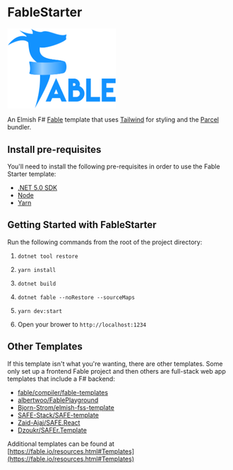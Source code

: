# FableStarter

<img src="src/fable_logo.png" alt="Fable Logo" width="245.8" />

An Elmish F# [Fable](https://fable.io) template that uses [Tailwind](https://tailwindcss.com) for styling and the [Parcel](https://v2.parceljs.org/) bundler.

## Install pre-requisites

You'll need to install the following pre-requisites in order to use the Fable Starter template:

- [.NET 5.0 SDK](https://dotnet.microsoft.com/download/dotnet/5.0)
- [Node](https://nodejs.org/en/download/)
- [Yarn](https://classic.yarnpkg.com/lang/en/)

## Getting Started with FableStarter

Run the following commands from the root of the project directory:

1. `dotnet tool restore`

2. `yarn install`

3. `dotnet build`

4. `dotnet fable --noRestore --sourceMaps`

5. `yarn dev:start`

6. Open your brower to `http://localhost:1234`

## Other Templates

If this template isn't what you're wanting, there are other templates. Some only set up a frontend Fable project and then others are full-stack web app templates that include a F# backend:

- [fable/compiler/fable-templates](https://github.com/fable-compiler/fable-templates)
- [albertwoo/FablePlayground](https://github.com/albertwoo/FablePlayground)
- [Bjorn-Strom/elmish-fss-template](https://github.com/Bjorn-Strom/elmish-fss-template)
- [SAFE-Stack/SAFE-template](https://github.com/SAFE-Stack/SAFE-template)
- [Zaid-Ajaj/SAFE.React](https://github.com/Zaid-Ajaj/SAFE.React)
- [Dzoukr/SAFEr.Template](https://github.com/Dzoukr/SAFEr.Template)

Additional templates can be found at [https://fable.io/resources.html#Templates](https://fable.io/resources.html#Templates)
